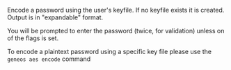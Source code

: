 Encode a password using the user's keyfile. If no keyfile exists it
is created. Output is in "expandable" format.

You will be prompted to enter the password (twice, for validation)
unless on of the flags is set.

To encode a plaintext password using a specific key file please use
the `geneos aes encode` command
